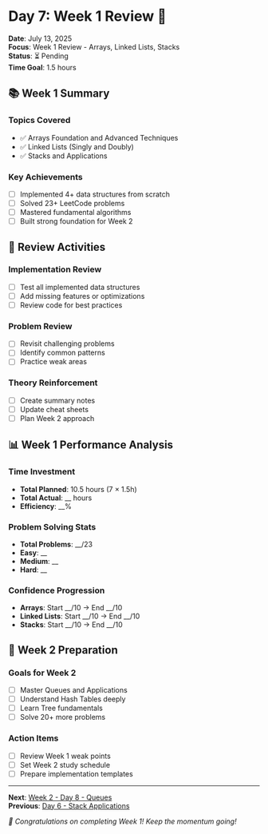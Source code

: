 # Day 7: Week 1 Review 🎯

**Date**: July 13, 2025  
**Focus**: Week 1 Review - Arrays, Linked Lists, Stacks  
**Status**: ⏳ Pending  
**Time Goal**: 1.5 hours  

## 📚 Week 1 Summary

### Topics Covered
- ✅ Arrays Foundation and Advanced Techniques
- ✅ Linked Lists (Singly and Doubly)
- ✅ Stacks and Applications

### Key Achievements
- [ ] Implemented 4+ data structures from scratch
- [ ] Solved 23+ LeetCode problems
- [ ] Mastered fundamental algorithms
- [ ] Built strong foundation for Week 2

## 🔄 Review Activities

### Implementation Review
- [ ] Test all implemented data structures
- [ ] Add missing features or optimizations
- [ ] Review code for best practices

### Problem Review
- [ ] Revisit challenging problems
- [ ] Identify common patterns
- [ ] Practice weak areas

### Theory Reinforcement
- [ ] Create summary notes
- [ ] Update cheat sheets
- [ ] Plan Week 2 approach

## 📊 Week 1 Performance Analysis

### Time Investment
- **Total Planned**: 10.5 hours (7 × 1.5h)
- **Total Actual**: __ hours
- **Efficiency**: __%

### Problem Solving Stats
- **Total Problems**: __/23
- **Easy**: __
- **Medium**: __
- **Hard**: __

### Confidence Progression
- **Arrays**: Start __/10 → End __/10
- **Linked Lists**: Start __/10 → End __/10
- **Stacks**: Start __/10 → End __/10

## 🎯 Week 2 Preparation

### Goals for Week 2
- [ ] Master Queues and Applications
- [ ] Understand Hash Tables deeply
- [ ] Learn Tree fundamentals
- [ ] Solve 20+ more problems

### Action Items
- [ ] Review Week 1 weak points
- [ ] Set Week 2 study schedule
- [ ] Prepare implementation templates

---

**Next**: [Week 2 - Day 8 - Queues](../week-2/day-08-queues.md)  
**Previous**: [Day 6 - Stack Applications](day-06-stack-applications.md)

*🎉 Congratulations on completing Week 1! Keep the momentum going!*
